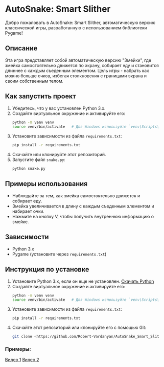 # AutoSnake: Smart Slither

Добро пожаловать в AutoSnake: Smart Slither, автоматическую версию классической игры, разработанную с использованием библиотеки Pygame!

## Описание

Эта игра представляет собой автоматическую версию "Змейки", где змейка самостоятельно движется по экрану, собирает еду и становится длиннее с каждым съеденным элементом. Цель игры - набрать как можно больше очков, избегая столкновения с границами экрана и своим собственным телом.

## Как запустить проект

1. Убедитесь, что у вас установлен Python 3.x.
2. Создайте виртуальное окружение и активируйте его:
    ```bash
    python -m venv venv
    source venv/bin/activate   # Для Windows используйте `venv\Scripts\activate`
    ```
3. Установите зависимости из файла `requirements.txt`:
    ```bash
    pip install -r requirements.txt
    ```
4. Скачайте или клонируйте этот репозиторий.
5. Запустите файл `snake.py`:
    ```bash
    python snake.py
    ```

## Примеры использования

- Наблюдайте за тем, как змейка самостоятельно движется и собирает еду.
- Змейка увеличивается в длину с каждым съеденным элементом и набирает очки.
- Нажмите на кнопку V, чтобы получить внутреннюю информацию о змейке.

## Зависимости

- Python 3.x
- Pygame (установите через `requirements.txt`)

## Инструкция по установке

1. Установите Python 3.x, если он еще не установлен. [Скачать Python](https://www.python.org/downloads/)
2. Создайте виртуальное окружение и активируйте его:
    ```bash
    python -m venv venv
    source venv/bin/activate   # Для Windows используйте `venv\Scripts\activate`
    ```
3. Установите зависимости из файла `requirements.txt`:
    ```bash
    pip install -r requirements.txt
    ```
4. Скачайте этот репозиторий или клонируйте его с помощью Git:
    ```bash
    git clone <https://github.com/Robert-Vardanyan/AutoSnake_Smart_Slither.git>
    ```

### Примеры:

[Видео 1]([https://private-user-images.githubusercontent.com/160833663/354644964-ded3ca3c-66c9-49c5-b80c-8d0bbc70fa9e.gif?jwt=eyJhbGciOiJIUzI1NiIsInR5cCI6IkpXVCJ9.eyJpc3MiOiJnaXRodWIuY29tIiwiYXVkIjoicmF3LmdpdGh1YnVzZXJjb250ZW50LmNvbSIsImtleSI6ImtleTUiLCJleHAiOjE3MjI2MTI5MDAsIm5iZiI6MTcyMjYxMjYwMCwicGF0aCI6Ii8xNjA4MzM2NjMvMzU0NjQ0OTY0LWRlZDNjYTNjLTY2YzktNDljNS1iODBjLThkMGJiYzcwZmE5ZS5naWY_WC1BbXotQWxnb3JpdGhtPUFXUzQtSE1BQy1TSEEyNTYmWC1BbXotQ3JlZGVudGlhbD1BS0lBVkNPRFlMU0E1M1BRSzRaQSUyRjIwMjQwODAyJTJGdXMtZWFzdC0xJTJGczMlMkZhd3M0X3JlcXVlc3QmWC1BbXotRGF0ZT0yMDI0MDgwMlQxNTMwMDBaJlgtQW16LUV4cGlyZXM9MzAwJlgtQW16LVNpZ25hdHVyZT0wMjBmNGM4ZGFkYjJiNTNlOWFiYzBhM2Q2NGZjYzQxNWVkYTBlOTYwYjY2MzRiOTQxZDEyZjdlZDVkYWFiNTZjJlgtQW16LVNpZ25lZEhlYWRlcnM9aG9zdCZhY3Rvcl9pZD0wJmtleV9pZD0wJnJlcG9faWQ9MCJ9.xnekKAxF8u7kCa7ZAGjTyn4aUxG-Tv4EK8SxTZVB6mQ])
[Видео 2](https://drive.google.com/file/d/14GujxnhaVjVza5xa9ROufKhNlQKI3kZa/view?usp=sharing)


